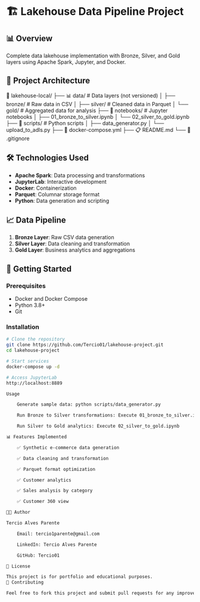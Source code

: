 # 🏗️ Lakehouse Data Pipeline Project

## 📊 Overview
Complete data lakehouse implementation with Bronze, Silver, and Gold layers using Apache Spark, Jupyter, and Docker.

## 🎯 Project Architecture

📁 lakehouse-local/
├── 📊 data/ # Data layers (not versioned)
│ ├── bronze/ # Raw data in CSV
│ ├── silver/ # Cleaned data in Parquet
│ └── gold/ # Aggregated data for analysis
├── 📓 notebooks/ # Jupyter notebooks
│ ├── 01_bronze_to_silver.ipynb
│ └── 02_silver_to_gold.ipynb
├── 🐍 scripts/ # Python scripts
│ ├── data_generator.py
│ └── upload_to_adls.py
├── 🐳 docker-compose.yml
├── 📋 README.md
└── 🔧 .gitignore

## 🛠️ Technologies Used
- **Apache Spark**: Data processing and transformations
- **JupyterLab**: Interactive development
- **Docker**: Containerization
- **Parquet**: Columnar storage format
- **Python**: Data generation and scripting

## 📈 Data Pipeline
1. **Bronze Layer**: Raw CSV data generation
2. **Silver Layer**: Data cleaning and transformation
3. **Gold Layer**: Business analytics and aggregations

## 🚀 Getting Started

### Prerequisites
- Docker and Docker Compose
- Python 3.8+
- Git

### Installation
```bash
# Clone the repository
git clone https://github.com/Tercio01/lakehouse-project.git
cd lakehouse-project

# Start services
docker-compose up -d

# Access JupyterLab
http://localhost:8889

Usage

    Generate sample data: python scripts/data_generator.py

    Run Bronze to Silver transformations: Execute 01_bronze_to_silver.ipynb

    Run Silver to Gold analytics: Execute 02_silver_to_gold.ipynb

📊 Features Implemented

    ✅ Synthetic e-commerce data generation

    ✅ Data cleaning and transformation

    ✅ Parquet format optimization

    ✅ Customer analytics

    ✅ Sales analysis by category

    ✅ Customer 360 view

👨‍💻 Author

Tercio Alves Parente

    Email: tercio1parente@gmail.com

    LinkedIn: Tercio Alves Parente

    GitHub: Tercio01

📄 License

This project is for portfolio and educational purposes.
🤝 Contributing

Feel free to fork this project and submit pull requests for any improvements.


